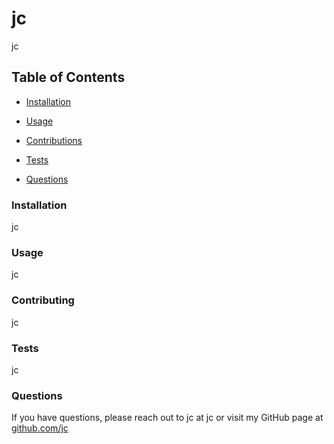# jc

  jc

  ## Table of Contents
  - [Installation](#installation)
  - [Usage](#usage)
  
  - [Contributions](#contributing)
  - [Tests](#tests)
  - [Questions](#questions)

  ### Installation
  jc

  ### Usage
  jc

  
  

  ### Contributing
  jc

  ### Tests
  jc

  ### Questions
  If you have questions, please reach out to jc at jc or visit my GitHub page at [github.com/jc](https://www.github.com/jc)


